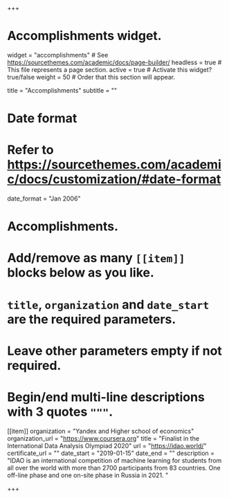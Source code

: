 +++
# Accomplishments widget.
widget = "accomplishments"  # See https://sourcethemes.com/academic/docs/page-builder/
headless = true  # This file represents a page section.
active = true  # Activate this widget? true/false
weight = 50  # Order that this section will appear.

title = "Accomplish&shy;ments"
subtitle = ""

# Date format
#   Refer to https://sourcethemes.com/academic/docs/customization/#date-format
date_format = "Jan 2006"

# Accomplishments.
#   Add/remove as many `[[item]]` blocks below as you like.
#   `title`, `organization` and `date_start` are the required parameters.
#   Leave other parameters empty if not required.
#   Begin/end multi-line descriptions with 3 quotes `"""`.

[[item]]
  organization = "Yandex and Higher school of economics"
  organization_url = "https://www.coursera.org"
  title = "Finalist in the International Data Analysis Olympiad 2020"
  url = "https://idao.world/"
  certificate_url = ""
  date_start = "2019-01-15"
  date_end = ""
  description = "IDAO is an international competition of machine learning for students from all over the world with more than 2700 participants from 83 countries. One off-line phase and one on-site phase in Russia in 2021. "


  

+++
